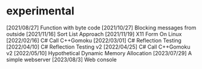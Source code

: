 # experimental
[2021/08/27] Function with byte code
[2021/10/27] Blocking messages from outside
[2021/11/16] Sort List Approach
[2021/11/19] X11 Form On Linux
[2022/02/16] C# Call C++Gomoku
[2022/03/01] C# Reflection Testing
[2022/04/10] C# Reflection Testing v2
[2022/04/25] C# Call C++Gomoku v2
[2022/05/10] Hypothetical Dynamic Memory Allocation
[2023/07/29] A simple webserver
[2023/08/3] Web console
